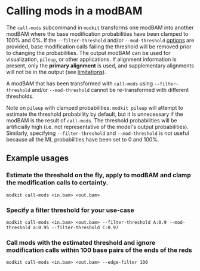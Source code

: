 # Calling mods in a modBAM

The `call-mods` subcommand in `modkit` transforms one modBAM into another
modBAM where the base modification probabilities have been clamped to 100% and
0%. If the `--filter-threshold` and/or `--mod-threshold`
[options](./advanced_usage.md#call-mods) are provided, base modification calls
failing the threshold will be removed prior to changing the probabilities. The
output modBAM can be used for visualization, `pileup`, or other applications.
If alignment information is present, only the **primary alignment** is used,
and supplementary alignments will not be in the output (see 
[limitations](./limitations.md)).

A modBAM that has been transformed with `call-mods` using `--filter-threshold`
and/or `--mod-threshold` cannot be re-transformed with different thresholds.

Note on `pileup` with clamped probabilities: `modkit pileup` will attempt to
estimate the threshold probability by default, but it is unnecessary if the
modBAM is the result of `call-mods`. The threshold probabilities will be
artificially high (i.e. not representative of the model's output
probabilities). Similarly, specifying `--filter-threshold` and
`--mod-threshold` is not useful because all the ML probabilities have been set
to 0 and 100%.

## Example usages

### Estimate the threshold on the fly, apply to modBAM and clamp the modification calls to certainty.
```
modkit call-mods <in.bam> <out.bam>
```

### Specify a filter threshold for your use-case
```
modkit call-mods <in.bam> <out.bam> --filter-threshold A:0.9 --mod-threshold a:0.95 --filter-threshold C:0.97
```

### Call mods with the estimated threshold and ignore modification calls within 100 base pairs of the ends of the reds
```
modkit call-mods <in.bam> <out.bam> --edge-filter 100
```
